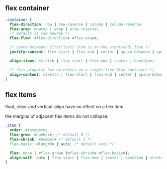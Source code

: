 ## flex container
```css
.container {
  flex-direction: row | row-reverse | column | column-reverse;
  flex-wrap: nowrap | wrap | wrap-reverse;
  /* default is row nowrap */
  flex-flow: <flex-direction> <flex-wrap>;

  /* space-between: first(last) item is on the start(end) line */
  justify-content: flex-start | flex-end | center | space-between | space-around | (space-evenly);

  align-items: stretch | flex-start | flex-end | center | baseline;

  /* this property has no effect on a single-line flex container */
  align-content: stretch | flex-start | flex-end | center | space-between | space-around;
}
```

## flex items

float, clear and vertical-align have no effect on a flex item.

the margins of adjacent flex items do not collapse.

```css
.item {
  order: <integer>;
  flex-grow: <number>; /* default 0 */
  flex-shrink: <number> /* default 1 */
  flex-basis: <length> | auto; /* default auto */

  flex: none | <flex-grow> (<flex-shrink> <flex-basis>);
  align-self: auto | flex-start | flex-end | center | baseline | stretch;
}
```
